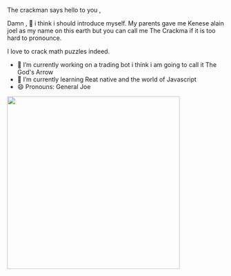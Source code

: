 The crackman says hello to you ,

Damn , 🤔 i think i should  introduce  myself. My  parents gave me Kenese alain joel  as my name on this 
earth but you can call me The Crackma if it is too hard to pronounce.

I love to crack math puzzles indeed.

- 🔭 I’m currently working on a trading bot i think i am going to call it The God's Arrow
- 🌱 I’m currently learning Reat native and the world of Javascript
- 😄 Pronouns: General Joe
                                                                                              

<!--
**joebdi/joebdi** is a ✨ _special_ ✨ repository because its `README.md` (this file) appears on your GitHub profile.

Here are some ideas to get you started:

- 🔭 I’m currently working on ...
- 🌱 I’m currently learning ...
- 👯 I’m looking to collaborate on ...
- 🤔 I’m looking for help with ...
- 💬 Ask me about ...
- 📫 How to reach me: ...
- 😄 Pronouns: ...
- ⚡ Fun fact: ...
-->

<img src="https://github-readme-stats.vercel.app/api?username=joebdi&show_icons=true&theme=dracula" width="400">

